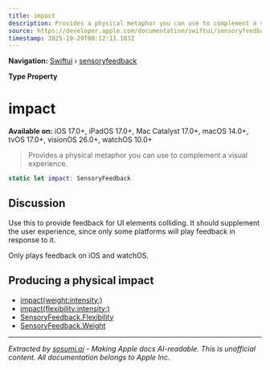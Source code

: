```yaml
---
title: impact
description: Provides a physical metaphor you can use to complement a visual experience.
source: https://developer.apple.com/documentation/swiftui/sensoryfeedback/impact
timestamp: 2025-10-29T00:12:11.103Z
---
```


**Navigation:** [Swiftui](/documentation/swiftui) › [sensoryfeedback](/documentation/swiftui/sensoryfeedback)

**Type Property**

# impact

**Available on:** iOS 17.0+, iPadOS 17.0+, Mac Catalyst 17.0+, macOS 14.0+, tvOS 17.0+, visionOS 26.0+, watchOS 10.0+

> Provides a physical metaphor you can use to complement a visual experience.

```swift
static let impact: SensoryFeedback
```

## Discussion

Use this to provide feedback for UI elements colliding. It should supplement the user experience, since only some platforms will play feedback in response to it.

Only plays feedback on iOS and watchOS.

## Producing a physical impact

- [impact(weight:intensity:)](/documentation/swiftui/sensoryfeedback/impact(weight:intensity:))
- [impact(flexibility:intensity:)](/documentation/swiftui/sensoryfeedback/impact(flexibility:intensity:))
- [SensoryFeedback.Flexibility](/documentation/swiftui/sensoryfeedback/flexibility)
- [SensoryFeedback.Weight](/documentation/swiftui/sensoryfeedback/weight)

---

*Extracted by [sosumi.ai](https://sosumi.ai) - Making Apple docs AI-readable.*
*This is unofficial content. All documentation belongs to Apple Inc.*
